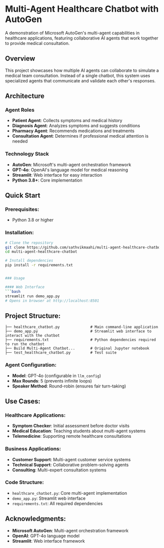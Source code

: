 # Multi-Agent Healthcare Chatbot with AutoGen

A demonstration of Microsoft AutoGen's multi-agent capabilities in healthcare applications, featuring collaborative AI agents that work together to provide medical consultation.

## Overview

This project showcases how multiple AI agents can collaborate to simulate a medical team consultation. Instead of a single chatbot, this system uses specialized agents that communicate and validate each other's responses.

## Architecture

### Agent Roles
- **Patient Agent**: Collects symptoms and medical history
- **Diagnosis Agent**: Analyzes symptoms and suggests conditions  
- **Pharmacy Agent**: Recommends medications and treatments
- **Consultation Agent**: Determines if professional medical attention is needed

### Technology Stack
- **AutoGen**: Microsoft's multi-agent orchestration framework
- **GPT-4o**: OpenAI's language model for medical reasoning
- **Streamlit**: Web interface for easy interaction
- **Python 3.8+**: Core implementation

## Quick Start

### Prerequisites:
- Python 3.8 or higher

### Installation:
```bash
# Clone the repository
git clone https://github.com/sathvikmaahi/multi-agent-healthcare-chatbot.git
cd multi-agent-healthcare-chatbot

# Install dependencies
pip install -r requirements.txt


### Usage

#### Web Interface
```bash
streamlit run demo_app.py
# Opens in browser at http://localhost:8501
```

## Project Structure:

```
├── healthcare_chatbot.py              # Main command-line application
├── demo_app.py                        # Streamlit web interface to interact with the chatbot
├── requirements.txt                   # Python dependencies required to run the chatbot
├── Build Multi-Agent Chatbot...       # Original Jupyter notebook
├── test_healthcare_chatbot.py         # Test suite
```

### Agent Configuration:
- **Model**: GPT-4o (configurable in `llm_config`)
- **Max Rounds**: 5 (prevents infinite loops)
- **Speaker Method**: Round-robin (ensures fair turn-taking)

## Use Cases:

### Healthcare Applications:
- **Symptom Checker**: Initial assessment before doctor visits
- **Medical Education**: Teaching students about multi-agent systems
- **Telemedicine**: Supporting remote healthcare consultations

### Business Applications:
- **Customer Support**: Multi-agent customer service systems
- **Technical Support**: Collaborative problem-solving agents
- **Consulting**: Multi-expert consultation systems


### Code Structure:
- `healthcare_chatbot.py`: Core multi-agent implementation
- `demo_app.py`: Streamlit web interface
- `requirements.txt`: All required dependencies


## Acknowledgments:
- **Microsoft AutoGen**: Multi-agent orchestration framework
- **OpenAI**: GPT-4o language model
- **Streamlit**: Web interface framework


